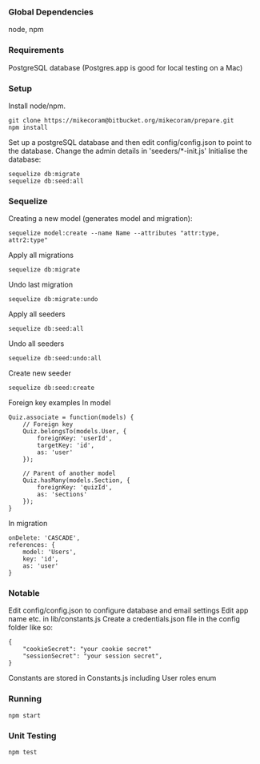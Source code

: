 ### Global Dependencies
node,
npm

### Requirements
PostgreSQL database (Postgres.app is good for local testing on a Mac)

### Setup
Install node/npm.
~~~~ 
git clone https://mikecoram@bitbucket.org/mikecoram/prepare.git
npm install
~~~~
Set up a postgreSQL database and then edit config/config.json to point to the database.
Change the admin details in 'seeders/*-init.js'
Initialise the database:
~~~~
sequelize db:migrate
sequelize db:seed:all
~~~~

### Sequelize
Creating a new model (generates model and migration):
~~~~
sequelize model:create --name Name --attributes "attr:type, attr2:type"
~~~~

Apply all migrations
~~~~
sequelize db:migrate
~~~~

Undo last migration
~~~~
sequelize db:migrate:undo
~~~~

Apply all seeders
~~~~
sequelize db:seed:all
~~~~

Undo all seeders
~~~~
sequelize db:seed:undo:all
~~~~

Create new seeder
~~~~
sequelize db:seed:create
~~~~

Foreign key examples
In model
~~~~
Quiz.associate = function(models) {
    // Foreign key
    Quiz.belongsTo(models.User, {
        foreignKey: 'userId',
        targetKey: 'id',
        as: 'user'
    });

    // Parent of another model
    Quiz.hasMany(models.Section, {
        foreignKey: 'quizId',
        as: 'sections'
    });
}
~~~~
In migration
~~~~
onDelete: 'CASCADE',
references: {
    model: 'Users',
    key: 'id',
    as: 'user'
}
~~~~

### Notable
Edit config/config.json to configure database and email settings
Edit app name etc. in lib/constants.js
Create a credentials.json file in the config folder like so:
~~~~
{
    "cookieSecret": "your cookie secret"
    "sessionSecret": "your session secret",
}
~~~~
Constants are stored in Constants.js including User roles enum

### Running
~~~~
npm start
~~~~

### Unit Testing
~~~~
npm test
~~~~